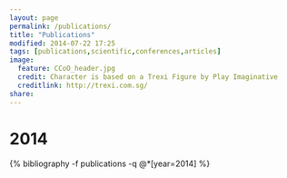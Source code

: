```yaml
---
layout: page
permalink: /publications/
title: "Publications"
modified: 2014-07-22 17:25
tags: [publications,scientific,conferences,articles]
image:
  feature: CCoO_header.jpg
  credit: Character is based on a Trexi Figure by Play Imaginative
  creditlink: http://trexi.com.sg/
share: 
---
```


# 2014

{% bibliography -f publications -q @*[year=2014] %}